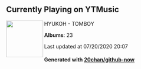 ## Currently Playing on YTMusic

[<img align="left" width="100" src="https://lh3.googleusercontent.com/pxhSDZi1iY7B3nWbEgG1ysRfGmWPAs3cg4J94gsUa5L0hZquFzlJM4Coz927MOqq2W9qsPw8NUu7supv">](https://music.youtube.com/channel/UCUUPndfCXVm8-srwV6dzXcg)

HYUKOH - TOMBOY

**Albums**: 23

Last updated at 07/20/2020 20:07

#### Generated with [20chan/github-now](https://github.com/20chan/github-now)


<!--
**20chan/20chan** is a ✨ _special_ ✨ repository because its `README.md` (this file) appears on your GitHub profile.

Here are some ideas to get you started:

- 🔭 I’m currently working on ...
- 🌱 I’m currently learning ...
- 👯 I’m looking to collaborate on ...
- 🤔 I’m looking for help with ...
- 💬 Ask me about ...
- 📫 How to reach me: ...
- 😄 Pronouns: ...
- ⚡ Fun fact: ...
-->
